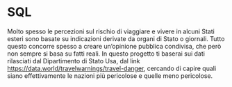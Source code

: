 # SQL
Molto spesso le percezioni sul rischio di viaggiare e vivere in alcuni Stati esteri sono basate su indicazioni derivate da organi di Stato o giornali. Tutto questo concorre spesso a creare un’opinione pubblica condivisa, che però non sempre si basa su fatti reali. 
In questo progetto ti baserai sui dati rilasciati dal Dipartimento di Stato Usa, dal link https://data.world/travelwarnings/travel-danger, cercando di capire quali siano effettivamente le nazioni più pericolose e quelle meno pericolose. 
